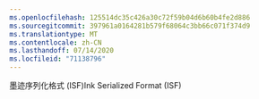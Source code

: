 ```yaml
---
ms.openlocfilehash: 125514dc35c426a30c72f59b04d6b60b4fe2d886
ms.sourcegitcommit: 397961a0164281b579f68064c3bb66c071f374d9
ms.translationtype: MT
ms.contentlocale: zh-CN
ms.lasthandoff: 07/14/2020
ms.locfileid: "71138796"
---
```

<span data-ttu-id="acb6a-101">墨迹序列化格式 (ISF)</span><span class="sxs-lookup"><span data-stu-id="acb6a-101">Ink Serialized Format (ISF)</span></span>